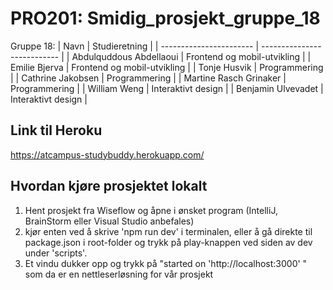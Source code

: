 # PRO201: Smidig_prosjekt_gruppe_18
Gruppe 18: 
| Navn                    | Studieretning               |
| ----------------------- | --------------------------- |
| Abdulquddous Abdellaoui | Frontend og mobil-utvikling |
| Emilie Bjerva           | Frontend og mobil-utvikling |
| Tonje Husvik            | Programmering               |
| Cathrine Jakobsen       | Programmering               |
| Martine Rasch Grinaker  | Programmering               |
| William Weng            | Interaktivt design          |
| Benjamin Ulvevadet      | Interaktivt design          |

## Link til Heroku
https://atcampus-studybuddy.herokuapp.com/

## Hvordan kjøre prosjektet lokalt
1. Hent prosjekt fra Wiseflow og åpne i ønsket program (IntelliJ, BrainStorm eller Visual Studio anbefales)
2. kjør enten ved å skrive 'npm run dev' i terminalen, eller å gå direkte til package.json i root-folder og trykk på play-knappen ved siden av dev under 'scripts'.
3. Et vindu dukker opp og trykk på "started on 'http://localhost:3000' " som da er en nettleserløsning for vår prosjekt
